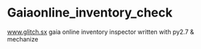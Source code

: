 Gaiaonline_inventory_check
==========================

www.glitch.sx gaia online inventory inspector written with py2.7 &amp; mechanize
